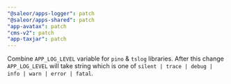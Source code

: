 ```yaml
---
"@saleor/apps-logger": patch
"@saleor/apps-shared": patch
"app-avatax": patch
"cms-v2": patch
"app-taxjar": patch
---
```


Combine `APP_LOG_LEVEL` variable for `pino` & `tslog` libraries. After this change `APP_LOG_LEVEL` will take string which is one of `silent | trace | debug | info | warn | error | fatal`.
